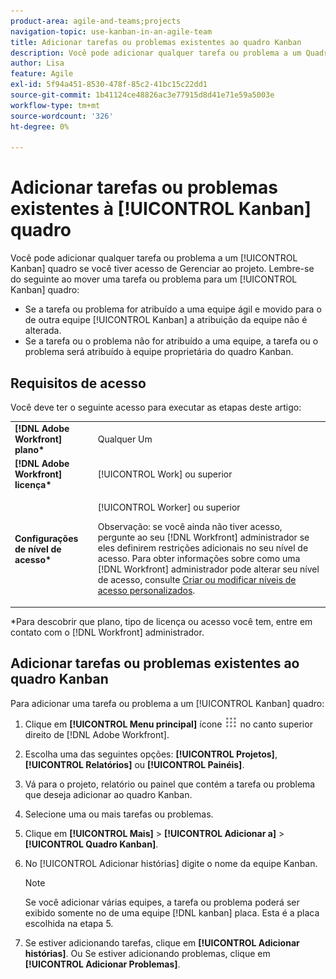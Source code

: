 ```yaml
---
product-area: agile-and-teams;projects
navigation-topic: use-kanban-in-an-agile-team
title: Adicionar tarefas ou problemas existentes ao quadro Kanban
description: Você pode adicionar qualquer tarefa ou problema a um Quadro Kanban se tiver acesso de gerenciamento ao projeto.
author: Lisa
feature: Agile
exl-id: 5f94a451-8530-478f-85c2-41bc15c22dd1
source-git-commit: 1b41124ce48826ac3e77915d8d41e71e59a5003e
workflow-type: tm+mt
source-wordcount: '326'
ht-degree: 0%

---
```


# Adicionar tarefas ou problemas existentes à [!UICONTROL Kanban] quadro

Você pode adicionar qualquer tarefa ou problema a um [!UICONTROL Kanban] quadro se você tiver acesso de Gerenciar ao projeto. Lembre-se do seguinte ao mover uma tarefa ou problema para um [!UICONTROL Kanban] quadro:

* Se a tarefa ou problema for atribuído a uma equipe ágil e movido para o de outra equipe [!UICONTROL Kanban] a atribuição da equipe não é alterada.
* Se a tarefa ou o problema não for atribuído a uma equipe, a tarefa ou o problema será atribuído à equipe proprietária do quadro Kanban.

## Requisitos de acesso

Você deve ter o seguinte acesso para executar as etapas deste artigo:

<table style="table-layout:auto"> 
 <col> 
 <col> 
 <tbody> 
  <tr> 
   <td role="rowheader"><strong>[!DNL Adobe Workfront] plano*</strong></td> 
   <td> <p>Qualquer Um</p> </td> 
  </tr> 
  <tr> 
   <td role="rowheader"><strong>[!DNL Adobe Workfront] licença*</strong></td> 
   <td> <p>[!UICONTROL Work] ou superior</p> </td> 
  </tr> 
  <tr> 
   <td role="rowheader"><strong>Configurações de nível de acesso*</strong></td> 
   <td> <p>[!UICONTROL Worker] ou superior</p> <p>Observação: se você ainda não tiver acesso, pergunte ao seu [!DNL Workfront] administrador se eles definirem restrições adicionais no seu nível de acesso. Para obter informações sobre como uma [!DNL Workfront] administrador pode alterar seu nível de acesso, consulte <a href="../../administration-and-setup/add-users/configure-and-grant-access/create-modify-access-levels.md" class="MCXref xref">Criar ou modificar níveis de acesso personalizados</a>.</p> </td> 
  </tr> 
 </tbody> 
</table>

&#42;Para descobrir que plano, tipo de licença ou acesso você tem, entre em contato com o [!DNL Workfront] administrador.

## Adicionar tarefas ou problemas existentes ao quadro Kanban

Para adicionar uma tarefa ou problema a um [!UICONTROL Kanban] quadro:

1. Clique em **[!UICONTROL Menu principal]** ícone ![](assets/main-menu-icon.png) no canto superior direito de [!DNL Adobe Workfront].

1. Escolha uma das seguintes opções: **[!UICONTROL Projetos]**, **[!UICONTROL Relatórios]** ou **[!UICONTROL Painéis]**.

1. Vá para o projeto, relatório ou painel que contém a tarefa ou problema que deseja adicionar ao quadro Kanban.
1. Selecione uma ou mais tarefas ou problemas.
1. Clique em **[!UICONTROL Mais]** > **[!UICONTROL Adicionar a]** > **[!UICONTROL Quadro Kanban]**.
1. No [!UICONTROL Adicionar histórias] digite o nome da equipe Kanban.

   >[!NOTE]
   >
   >Se você adicionar várias equipes, a tarefa ou problema poderá ser exibido somente no de uma equipe [!DNL kanban] placa. Esta é a placa escolhida na etapa 5.

1. Se estiver adicionando tarefas, clique em **[!UICONTROL Adicionar histórias]**.
Ou Se estiver adicionando problemas, clique em **[!UICONTROL Adicionar Problemas]**.
